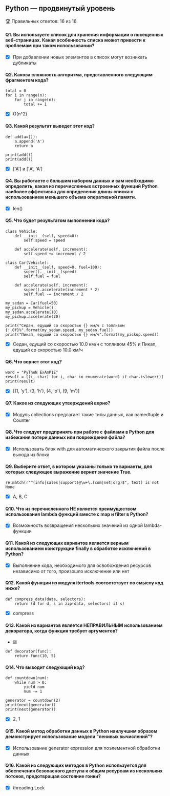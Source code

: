 ## Python — продвинутый уровень

🏆 Правильных ответов: 16 из 16.

#### Q1. Вы используете список для хранения информации о посещенных веб-страницах. Какая особенность списка может привести к проблемам при таком использовании?

- [x] При добавлении новых элементов в список могут возникать дубликаты

#### Q2. Какова сложность алгоритма, представленного следующим фрагментом кода?

```
total = 0
for i in range(n):
    for j in range(n):
        total += 1
```

- [x] O(n^2)

#### Q3. Какой результат выведет этот код?

```
def add(a=[]):
    a.append('A')
    return a

print(add())
print(add())
```

- [x] ['A'] и ['A', 'A']

#### Q4. Вы работаете с большим набором данных и вам необходимо определить, какая из перечисленных встроенных функций Python наиболее эффективна для определения длины списка с использованием меньшего объема оперативной памяти.

- [x] len()

#### Q5. Что будет результатом выполнения кода?

```
class Vehicle:
    def __init__(self, speed=0):
        self.speed = speed

    def accelerate(self, increment):
        self.speed += increment / 2

class Car(Vehicle):
    def __init__(self, speed=0, fuel=100):
        super().__init__(speed)
        self.fuel = fuel

    def accelerate(self, increment):
        super().accelerate(increment * 2)
        self.fuel -= increment / 2

my_sedan = Car(fuel=50)
my_pickup = Vehicle()
my_sedan.accelerate(10)
my_pickup.accelerate(20)

print("Седан, едущий со скоростью {} км/ч с топливом {:.0f}%".format(my_sedan.speed, my_sedan.fuel))
print("Пикап, едущий со скоростью {} км/ч".format(my_pickup.speed))
```

- [x] Седан, едущий со скоростью 10.0 км/ч с топливом 45% и Пикап, едущий со скоростью 10.0 км/ч

#### Q6. Что вернет этот код?

```
word = "PyThoN ExAmP1E"
result = [(i, char) for i, char in enumerate(word) if char.islower()]
print(result)
```

- [x] [(1, 'y'), (3, 'h'), (4, 'o'), (9, 'm')]

#### Q7. Какое из следующих утверждений верно?

- [x] Модуль collections предлагает такие типы данных, как namedtuple и Counter

#### Q8. Что следует предпринять при работе с файлами в Python для избежания потери данных или повреждения файла?

- [x] Использовать блок with для автоматического закрытия файла после выхода из блока

#### Q9. Выберите ответ, в котором указаны только те варианты, для которых следующее выражение вернет значение True.

```
re.match(r"^(info|sales|support)@\w+\.(com|net|org)$", text) is not None
```

- [x] A, B, C

#### Q10. Что из перечисленного НЕ является преимуществом использования lambda функций вместе с map и filter в Python?

- [x] Возможность возвращения нескольких значений из одной lambda-функции

#### Q11. Какой из следующих вариантов является верным использованием конструкции finally в обработке исключений в Python?

- [x] Выполнение кода, необходимого для освобождения ресурсов независимо от того, произошло исключение или нет

#### Q12. Какой функции из модуля itertools соответствует по смыслу код ниже?

```
def compress_data(data, selectors):
    return (d for d, s in zip(data, selectors) if s)
```

- [x] compress

#### Q13. Какой из вариантов является НЕПРАВИЛЬНЫМ использованием декоратора, когда функция требует аргументов?

- [x] 
```
def decorator(func):
    return func(10, 5)
```

#### Q14. Что выводит следующий код?

```
def countdown(num):
    while num > 0:
        yield num
        num -= 1

generator = countdown(2)
print(next(generator))
print(next(generator))
```

- [x] 2, 1

#### Q15. Какой метод обработки данных в Python наилучшим образом демонстрирует использование модели "ленивых вычислений"?

- [x] Использование generator expression для поэлементной обработки данных

#### Q16. Какой из следующих методов в Python используется для обеспечения безопасного доступа к общим ресурсам из нескольких потоков, предотвращая состояние гонки?

- [x] threading.Lock

